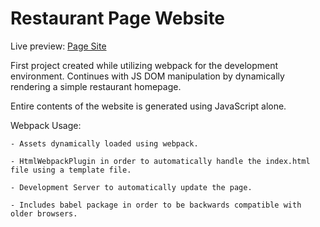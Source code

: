 # Restaurant Page Website 

Live preview: [Page Site](https://jackie247.github.io/restaurant-page/)

First project created while utilizing webpack for the development environment. Continues with JS DOM manipulation by dynamically rendering a simple restaurant homepage. 

Entire contents of the website is generated using JavaScript alone.

Webpack Usage:

    - Assets dynamically loaded using webpack.

    - HtmlWebpackPlugin in order to automatically handle the index.html file using a template file.

    - Development Server to automatically update the page.

    - Includes babel package in order to be backwards compatible with older browsers.
